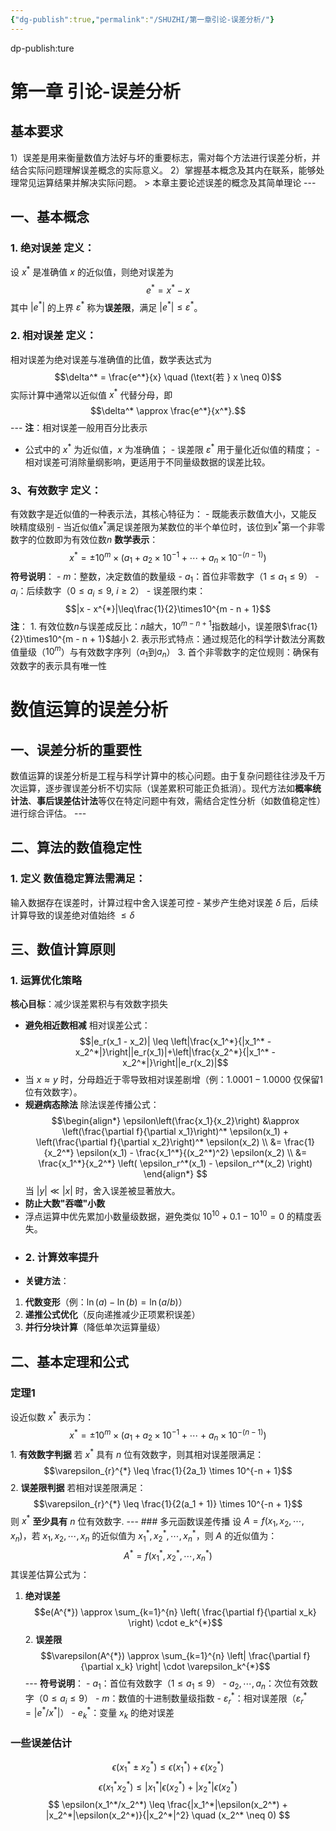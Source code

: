 ```yaml
---
{"dg-publish":true,"permalink":"/SHUZHI/第一章引论-误差分析/"}
---
```


dp-publish:ture
# 第一章 引论-误差分析
## 基本要求
1）误差是用来衡量数值方法好与坏的重要标志，需对每个方法进行误差分析，并结合实际问题理解误差概念的实际意义。
2）掌握基本概念及其内在联系，能够处理常见运算结果并解决实际问题。 > 本章主要论述误差的概念及其简单理论 --- 
## 一、基本概念 
### 1. 绝对误差 **定义**：
设 $x^*$ 是准确值 $x$ 的近似值，则绝对误差为 $$e^* = x^* - x$$ 其中 $|e^*|$ 的上界 $\varepsilon^*$ 称为**误差限**，满足 $|e^*| \leq \varepsilon^*$。 
###  2. 相对误差  **定义**：
相对误差为绝对误差与准确值的比值，数学表达式为 $$\delta^* = \frac{e^*}{x} \quad (\text{若 } x \neq 0)$$ 实际计算中通常以近似值 $x^*$ 代替分母，即 $$\delta^* \approx \frac{e^*}{x^*}.$$ --- **注**：相对误差一般用百分比表示
- 公式中的 $x^*$ 为近似值，$x$ 为准确值； - 误差限 $\varepsilon^*$ 用于量化近似值的精度； - 相对误差可消除量纲影响，更适用于不同量级数据的误差比较。
### 3、有效数字 **定义**： 
有效数字是近似值的一种表示法，其核心特征为： - 既能表示数值大小，又能反映精度级别 - 当近似值$x^{*}$满足误差限为某数位的半个单位时，该位到$x^{*}$第一个非零数字的位数即为有效位数$n$ **数学表示**： $$x^{*}=\pm10^{m}\times(a_{1}+a_{2}\times10^{-1}+\cdots +a_{n}\times10^{-(n - 1)})$$ **符号说明**： - $m$：整数，决定数值的数量级 - $a_{1}$：首位非零数字（$1 \leq a_{1} \leq 9$） - $a_{i}$：后续数字（$0 \leq a_{i} \leq 9,\ i\geq2$） - 误差限约束： $$|x - x^{*}|\leq\frac{1}{2}\times10^{m - n + 1}$$ **注**： 1. 有效位数$n$与误差成反比：$n$越大，$10^{m - n + 1}$指数越小，误差限$\frac{1}{2}\times10^{m - n + 1}$越小 2. 表示形式特点：通过规范化的科学计数法分离数值量级（$10^m$）与有效数字序列（$a_1$到$a_n$） 3. 首个非零数字的定位规则：确保有效数字的表示具有唯一性
# 数值运算的误差分析 
## 一、误差分析的重要性 
数值运算的误差分析是工程与科学计算中的核心问题。由于复杂问题往往涉及千万次运算，逐步骤误差分析不切实际（误差累积可能正负抵消）。现代方法如**概率统计法**、**事后误差估计法**等仅在特定问题中有效，需结合定性分析（如数值稳定性）进行综合评估。 ---
## 二、算法的数值稳定性 
### 1. 定义 **数值稳定算法**需满足：
输入数据存在误差时，计算过程中舍入误差可控 - 某步产生绝对误差 $\delta$ 后，后续计算导致的误差绝对值始终 $\leq \delta$ 

 ## 三、数值计算原则 
 ### 1. 运算优化策略 
 **核心目标**：减少误差累积与有效数字损失
  - **避免相近数相减** 相对误差公式：$$|e_r(x_1 - x_2)| \leq \left|\frac{x_1^*}{|x_1^* - x_2^*|}\right||e_r(x_1)|+\left|\frac{x_2^*}{|x_1^* - x_2^*|}\right||e_r(x_2)|$$
  - 当 $x \approx y$ 时，分母趋近于零导致相对误差剧增（例：$1.0001 - 1.0000$ 仅保留1位有效数字）。
  - **规避病态除法** 除法误差传播公式：$$\begin{align*} \epsilon\left(\frac{x_1}{x_2}\right) &\approx \left(\frac{\partial f}{\partial x_1}\right)^* \epsilon(x_1) + \left(\frac{\partial f}{\partial x_2}\right)^* \epsilon(x_2) \\ &= \frac{1}{x_2^*} \epsilon(x_1) - \frac{x_1^*}{(x_2^*)^2} \epsilon(x_2) \\ &= \frac{x_1^*}{x_2^*} \left( \epsilon_r^*(x_1) - \epsilon_r^*(x_2) \right) \end{align*} $$当 $|y| \ll |x|$ 时，舍入误差被显著放大。
- **防止大数"吞噬"小数** 
- 浮点运算中优先累加小数量级数据，避免类似 $10^{10} + 0.1 - 10^{10} = 0$ 的精度丢失。
- ### 2. 计算效率提升
- **关键方法**： 
1. **代数变形**（例：$\ln(a) - \ln(b) = \ln(a/b)$）
2. **递推公式优化**（反向递推减少正项累积误差）
3. **并行分块计算**（降低单次运算量级） 
## 二、基本定理和公式
### 定理1 
设近似数 $x^{*}$ 表示为： $$x^{*} = \pm10^{m} \times \left( a_1 + a_2 \times 10^{-1} + \cdots + a_n \times 10^{-(n - 1)} \right)$$ 1. **有效数字判据** 若 $x^{*}$ 具有 $n$ 位有效数字，则其相对误差限满足： $$\varepsilon_{r}^{*} \leq \frac{1}{2a_1} \times 10^{-n + 1}$$ 2. **误差限判据** 若相对误差限满足： $$\varepsilon_{r}^{*} \leq \frac{1}{2(a_1 + 1)} \times 10^{-n + 1}$$ 则 $x^{*}$ **至少具有** $n$ 位有效数字. --- ### 多元函数误差传播 设 $A = f(x_1, x_2, \cdots, x_n)$，若 $x_1, x_2, \cdots, x_n$ 的近似值为 $x_1^{*}, x_2^{*}, \cdots, x_n^{*}$，则 $A$ 的近似值为： $$A^{*} = f(x_1^{*}, x_2^{*}, \cdots, x_n^{*})$$ 其误差估算公式为：
1. **绝对误差** $$e(A^{*}) \approx \sum_{k=1}^{n} \left( \frac{\partial f}{\partial x_k} \right) \cdot e_k^{*}$$ 2. **误差限** $$\varepsilon(A^{*}) \approx \sum_{k=1}^{n} \left| \frac{\partial f}{\partial x_k} \right| \cdot \varepsilon_k^{*}$$ --- **符号说明**： - $a_1$：首位有效数字（$1 \leq a_1 \leq 9$） - $a_2, \cdots, a_n$：次位有效数字（$0 \leq a_i \leq 9$） - $m$：数值的十进制数量级指数 - $\varepsilon_r^{*}$：相对误差限（$\varepsilon_r^{*} = |e^{*}/x^{*}|$） - $e_k^{*}$：变量 $x_k$ 的绝对误差
### 一些误差估计
$$\epsilon(x_1^* \pm x_2^*) \leq \epsilon(x_1^*)+\epsilon(x_2^*)$$
$$
\epsilon(x_1^*x_2^*) \leq |x_1^*|\epsilon(x_2^*) + |x_2^*|\epsilon(x_2^*)
$$
$$
\epsilon(x_1^*/x_2^*) \leq \frac{|x_1^*|\epsilon(x_2^*) + |x_2^*|\epsilon(x_2^*)}{|x_2^*|^2} \quad (x_2^* \neq 0)
$$
